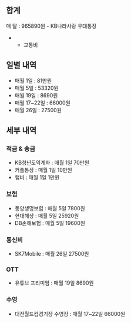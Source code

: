 ## 합계
매 달  : 965890원 - KB나라사랑 우대통장
+ + 교통비

## 일별 내역
- 매월 1일 : 81만원 
- 매월 5일 : 53320원
- 매월 19일 : 8690원
- 매월 17~22일 : 66000원
- 매월 26일 : 27500원
## 세부 내역
### 적금 & 송금
- KB청년도약계좌 : 매월 1일 70만원
- 커플통장 : 매월 1일 10만원
- 랩비 : 매월 1일 1만원
### 보험
- 동양생명보험 : 매월 5일 7800원
- 현대해상 : 매월 5일 25920원
- DB손해보험 : 매월 5일 19600원
### 통신비
- SK7Mobile : 매월 26일 27500원
### OTT 
- 유튜브 프리미엄 : 매월 19일 8690원
### 수영
- 대전월드컵경기장 수영장 : 매월 17~22일 66000원


